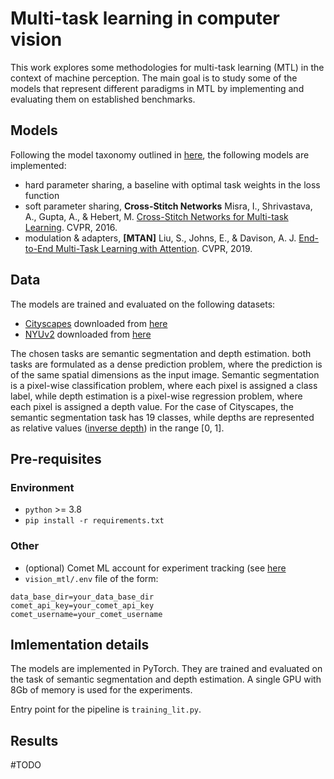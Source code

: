 Multi-task learning in computer vision
==============================

This work explores some methodologies for multi-task learning (MTL) in the context of machine perception. The main goal is to study some of the models that represent different paradigms in MTL by implementing and evaluating them on established benchmarks.

## Models

Following the model taxonomy outlined in [here](https://github.com/Manchery/awesome-multi-task-learning), the following models are implemented:

- hard parameter sharing, a baseline with optimal task weights in the loss function
- soft parameter sharing, **Cross-Stitch Networks** Misra, I., Shrivastava, A., Gupta, A., & Hebert, M.  [Cross-Stitch Networks for Multi-task Learning](https://arxiv.org/abs/1604.03539). CVPR, 2016.
- modulation & adapters, **[MTAN]** Liu, S., Johns, E., & Davison, A. J.  [End-to-End Multi-Task Learning with Attention](http://arxiv.org/abs/1803.10704). CVPR, 2019.

## Data

The models are trained and evaluated on the following datasets:

- [Cityscapes](https://www.cityscapes-dataset.com/) downloaded from [here](https://www.kaggle.com/datasets/sakshaymahna/cityscapes-depth-and-segmentation/data)
- [NYUv2](https://cs.nyu.edu/~silberman/datasets/nyu_depth_v2.html) downloaded from [here](http://cs.nyu.edu/~silberman/datasets/nyu_depth_v2.html)

The chosen tasks are semantic segmentation and depth estimation. both tasks are formulated as a dense prediction problem, where the prediction is of the same spatial dimensions as the input image. Semantic segmentation is a pixel-wise classification problem, where each pixel is assigned a class label, while depth estimation is a pixel-wise regression problem, where each pixel is assigned a depth value. For the case of Cityscapes, the semantic segmentation task has 19 classes, while depths are represented as relative values ([inverse depth](https://robotics.stackexchange.com/questions/6334/what-is-inverse-depth-in-odometry-and-why-would-i-use-it)) in the range [0, 1].

## Pre-requisites

### Environment

- `python` >= 3.8
- `pip install -r requirements.txt`

### Other

- (optional) Comet ML account for experiment tracking (see [here](https://www.comet.ml/docs/python-sdk/quickstart/)
- `vision_mtl/.env` file of the form:

```
data_base_dir=your_data_base_dir
comet_api_key=your_comet_api_key
comet_username=your_comet_username
```

## Imlementation details

The models are implemented in PyTorch. They are trained and evaluated on the task of semantic segmentation and depth estimation. A single GPU with 8Gb of memory is used for the experiments.

Entry point for the pipeline is `training_lit.py`.

## Results

#TODO
